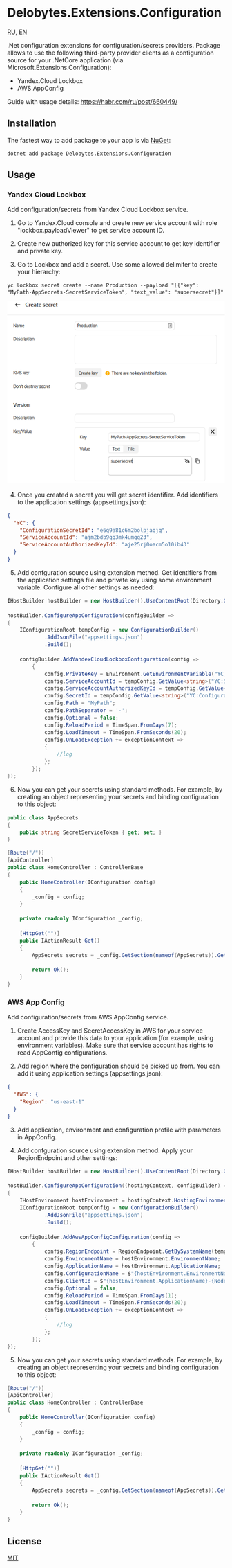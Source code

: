 # Delobytes.Extensions.Configuration

[RU](README.md), [EN](README.en.md)

.Net configuration extensions for configuration/secrets providers. Package allows to use the following third-party provider clients as a configuration source for your .NetCore application (via Microsoft.Extensions.Configuration):
- Yandex.Cloud Lockbox
- AWS AppConfig

Guide with usage details: https://habr.com/ru/post/660449/

## Installation

The fastest way to add package to your app is via [NuGet](https://www.nuget.org/packages/Delobytes.Extensions.Configuration):

    dotnet add package Delobytes.Extensions.Configuration

## Usage

### Yandex Cloud Lockbox
Add configuration/secrets from Yandex Cloud Lockbox service.

1. Go to Yandex.Cloud console and create new service account with role "lockbox.payloadViewer" to get service account ID.

2. Create new authorized key for this service account to get key identifier and private key.

3. Go to Lockbox and add a secret. Use some allowed delimiter to create your hierarchy:

```
yc lockbox secret create --name Production --payload "[{"key": "MyPath-AppSecrets-SecretServiceToken", "text_value": "supersecret"}]"
```

![adding a secret to Lockbox](https://github.com/a-postx/Delobytes.Extensions.Configuration/blob/main/add-lockbox-secret-en.png)

4. Once you created a secret you will get secret identifier. Add identifiers to the application settings (appsettings.json):

```json
{
  "YC": {
    "ConfigurationSecretId": "e6q9a81c6m2bolpjaqjq",
    "ServiceAccountId": "ajm2bdb9qq3mk4umqq23",
    "ServiceAccountAuthorizedKeyId": "aje25rj0oacm5o10ib43"
  }
}
```

5. Add confguration source using extension method. Get identifiers from the application settings file and private key using some environment variable. Configure all other settings as needed:  

```csharp
IHostBuilder hostBuilder = new HostBuilder().UseContentRoot(Directory.GetCurrentDirectory());

hostBuilder.ConfigureAppConfiguration(configBuilder =>
{
    IConfigurationRoot tempConfig = new ConfigurationBuilder()
            .AddJsonFile("appsettings.json")
            .Build();
			
    configBuilder.AddYandexCloudLockboxConfiguration(config =>
        {
            config.PrivateKey = Environment.GetEnvironmentVariable("YC_PRIVATE_KEY");
            config.ServiceAccountId = tempConfig.GetValue<string>("YC:ServiceAccountId");
            config.ServiceAccountAuthorizedKeyId = tempConfig.GetValue<string>("YC:ServiceAccountAuthorizedKeyId");
            config.SecretId = tempConfig.GetValue<string>("YC:ConfigurationSecretId");
            config.Path = "MyPath";
            config.PathSeparator = '-';
            config.Optional = false;
            config.ReloadPeriod = TimeSpan.FromDays(7);
            config.LoadTimeout = TimeSpan.FromSeconds(20);
            config.OnLoadException += exceptionContext =>
            {
                //log
            };
        });
});
```

6. Now you can get your secrets using standard methods. For example, by creating an object representing your secrets and binding configuration to this object:

```csharp
public class AppSecrets
{
    public string SecretServiceToken { get; set; }
}
```

```csharp
[Route("/")]
[ApiController]
public class HomeController : ControllerBase
{
    public HomeController(IConfiguration config)
    {
        _config = config;
    }

    private readonly IConfiguration _config;

    [HttpGet("")]
    public IActionResult Get()
    {
        AppSecrets secrets = _config.GetSection(nameof(AppSecrets)).Get<AppSecrets>();

        return Ok();
    }
}
```

### AWS App Config
Add configuration/secrets from AWS AppConfig service.

1. Create AccessKey and SecretAccessKey in AWS for your service account and provide this data to your application (for example, using environment variables). Make sure that service account has rights to read AppConfig configurations.

2. Add region where the configuration should be picked up from. You can add it using application settings (appsettings.json):

```json
{
  "AWS": {
    "Region": "us-east-1"
  }
}
```

3. Add application, environment and configuration profile with parameters in AppConfig.

4. Add confguration source using extension method. Apply your RegionEndpoint and other settings:   

```csharp
IHostBuilder hostBuilder = new HostBuilder().UseContentRoot(Directory.GetCurrentDirectory());

hostBuilder.ConfigureAppConfiguration((hostingContext, configBuilder) =>
{
    IHostEnvironment hostEnvironment = hostingContext.HostingEnvironment;
	IConfigurationRoot tempConfig = new ConfigurationBuilder()
            .AddJsonFile("appsettings.json")
            .Build();

    configBuilder.AddAwsAppConfigConfiguration(config =>
        {
            config.RegionEndpoint = RegionEndpoint.GetBySystemName(tempConfig.GetValue<string>("AWS:Region"));
            config.EnvironmentName = hostEnvironment.EnvironmentName;
            config.ApplicationName = hostEnvironment.ApplicationName;
            config.ConfigurationName = $"{hostEnvironment.EnvironmentName}-{hostEnvironment.ApplicationName}-profile";
            config.ClientId = $"{hostEnvironment.ApplicationName}-{Node.Id}";
            config.Optional = false;
            config.ReloadPeriod = TimeSpan.FromDays(1);
            config.LoadTimeout = TimeSpan.FromSeconds(20);
            config.OnLoadException += exceptionContext =>
            {
                //log
            };
        });
});
```

5. Now you can get your secrets using standard methods. For example, by creating an object representing your secrets and binding configuration to this object:

```csharp
[Route("/")]
[ApiController]
public class HomeController : ControllerBase
{
    public HomeController(IConfiguration config)
    {
        _config = config;
    }

    private readonly IConfiguration _config;

    [HttpGet("")]
    public IActionResult Get()
    {
        AppSecrets secrets = _config.GetSection(nameof(AppSecrets)).Get<AppSecrets>();

        return Ok();
    }
}
```

## License
[MIT](https://github.com/a-postx/Delobytes.Extensions.Configuration/blob/main/LICENSE)